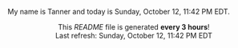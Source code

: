 My name is Tanner and today is Sunday, October 12, 11:42 PM EDT.

<p align="center">This <i>README</i> file is generated <b>every 3 hours</b>!</br>Last refresh: Sunday, October 12, 11:42 PM EDT<br /></p>
